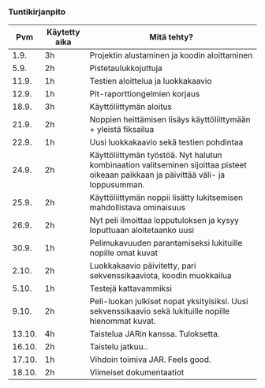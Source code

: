 ### Tuntikirjanpito


Pvm   | Käytetty aika | Mitä tehty?
------|---------------|-----------------------------------------------------------
1.9.  | 3h            | Projektin alustaminen ja koodin aloittaminen
5.9.  | 2h            | Pistetaulukkojuttuja
11.9. | 1h            | Testien aloittelua ja luokkakaavio
12.9. | 1h            | Pit-raporttiongelmien korjaus
18.9. | 3h            | Käyttöliittymän aloitus
21.9. | 2h            | Noppien heittämisen lisäys käyttöliittymään + yleistä fiksailua
22.9. | 1h            | Uusi luokkakaavio sekä testien pohdintaa
24.9. | 2h            | Käyttöliittymän työstöä. Nyt halutun kombinaation valitseminen sijoittaa pisteet oikeaan paikkaan ja päivittää väli- ja loppusumman.
25.9. | 2h            | Käyttöliittymän noppii lisätty lukitsemisen mahdollistava ominaisuus
26.9. | 2h            | Nyt peli ilmoittaa lopputuloksen ja kysyy loputtuaan aloitetaanko uusi
30.9. | 1h 	          | Pelimukavuuden parantamiseksi lukituille nopille omat kuvat
2.10. | 2h	          | Luokkakaavio päivitetty, pari sekvenssikaaviota, koodin muokkailua
5.10. | 1h            | Testejä kattavammiksi
9.10. | 2h            | Peli-luokan julkiset nopat yksityisiksi. Uusi sekvenssikaavio sekä lukituille nopille hienommat kuvat.
13.10.| 4h            | Taistelua JARin kanssa. Tuloksetta.
16.10.| 2h            | Taistelu jatkuu..
17.10.| 1h            | Vihdoin toimiva JAR. Feels good.
18.10.| 2h            | Viimeiset dokumentaatiot
